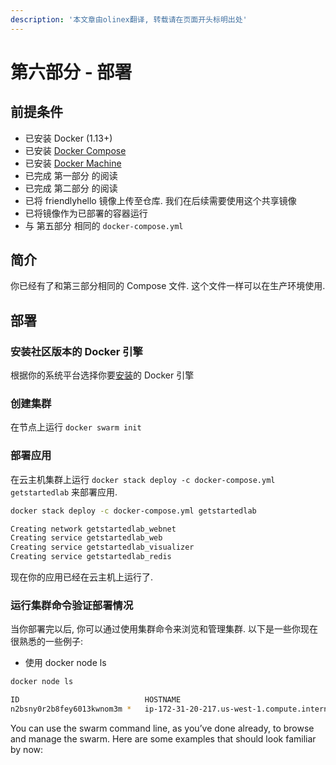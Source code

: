 ```yaml
---
description: '本文章由olinex翻译, 转载请在页面开头标明出处'
---
```


# 第六部分 - 部署

## 前提条件

* 已安装 Docker \(1.13+\)
* 已安装 [Docker Compose](https://docs.docker.com/compose/overview/) 
* 已安装 [Docker Machine](https://docs.docker.com/machine/overview/) 
* 已完成 第一部分 的阅读
* 已完成 第二部分 的阅读
* 已将 friendlyhello 镜像上传至仓库. 我们在后续需要使用这个共享镜像
* 已将镜像作为已部署的容器运行
* 与 第五部分 相同的 `docker-compose.yml`

## 简介

你已经有了和第三部分相同的 Compose 文件. 这个文件一样可以在生产环境使用.

## 部署

### 安装社区版本的 Docker 引擎

根据你的系统平台选择你要[安装](https://docs.docker.com/install/#supported-platforms)的 Docker 引擎 

### 创建集群

在节点上运行 `docker swarm init`

### 部署应用

在云主机集群上运行 `docker stack deploy -c docker-compose.yml getstartedlab` 来部署应用.

```bash
docker stack deploy -c docker-compose.yml getstartedlab

Creating network getstartedlab_webnet
Creating service getstartedlab_web
Creating service getstartedlab_visualizer
Creating service getstartedlab_redis
```

现在你的应用已经在云主机上运行了.

### 运行集群命令验证部署情况

当你部署完以后, 你可以通过使用集群命令来浏览和管理集群. 以下是一些你现在很熟悉的一些例子:

* 使用 docker node ls

```bash
docker node ls

ID                            HOSTNAME                                      STATUS              AVAILABILITY        MANAGER STATUS
n2bsny0r2b8fey6013kwnom3m *   ip-172-31-20-217.us-west-1.compute.internal   Ready               Active              Leader
```

You can use the swarm command line, as you’ve done already, to browse and manage the swarm. Here are some examples that should look familiar by now:

